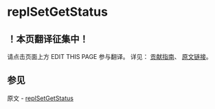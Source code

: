# replSetGetStatus

## ！本页翻译征集中！

请点击页面上方 EDIT THIS PAGE 参与翻译。
详见：
[贡献指南]( https://github.com/JinMuInfo/MongoDB-Manual-zh/blob/master/CONTRIBUTING.md )、
[原文链接](  https://docs.mongodb.com/manual/reference/command/replSetGetStatus/  )。

## 参见

原文 - [replSetGetStatus]( https://docs.mongodb.com/manual/reference/command/replSetGetStatus/ )

